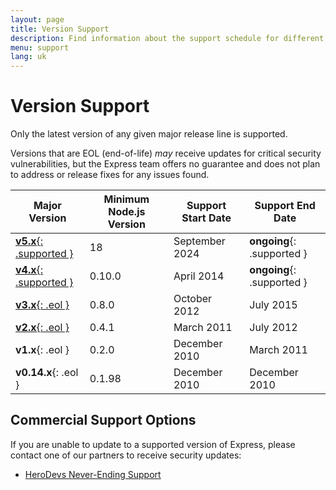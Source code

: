 ```yaml
---
layout: page
title: Version Support
description: Find information about the support schedule for different Express.js versions, including which versions are currently maintained and end-of-life policies.
menu: support
lang: uk
---
```


# Version Support

Only the latest version of any given major release line is supported.

Versions that are EOL (end-of-life) _may_ receive updates for critical security vulnerabilities, but the Express team offers no guarantee and does not plan to address or release fixes for any issues found.

| Major Version                                                                                         | Minimum Node.js Version | Support Start Date | Support End Date                                           |
| ----------------------------------------------------------------------------------------------------- | --------------------------------------- | ------------------ | ---------------------------------------------------------- |
| [**v5.x**{: .supported }](/{{page.lang}}/5x/api.html) | 18                                      | September 2024     | **ongoing**{: .supported } |
| [**v4.x**{: .supported }](/{{page.lang}}/4x/api.html) | 0.10.0  | April 2014         | **ongoing**{: .supported } |
| [**v3.x**{: .eol }](/{{page.lang}}/3x/api.html)       | 0.8.0   | October 2012       | July 2015                                                  |
| [**v2.x**{: .eol }](/2x/)                             | 0.4.1   | March 2011         | July 2012                                                  |
| **v1.x**{: .eol }                                     | 0.2.0   | December 2010      | March 2011                                                 |
| **v0.14.x**{: .eol }                  | 0.1.98  | December 2010      | December 2010                                              |

## Commercial Support Options

If you are unable to update to a supported version of Express, please contact one of our partners to receive security updates:

- [HeroDevs Never-Ending Support](http://www.herodevs.com/support/express-nes?utm_source=expressjs\&utm_medium=link\&utm_campaign=express_eol_page)

